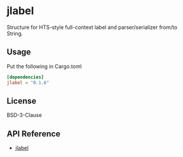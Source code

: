 # jlabel

Structure for HTS-style full-context label and parser/serializer from/to String.

## Usage

Put the following in Cargo.toml

<!-- x-release-please-start-version -->

```toml
[dependencies]
jlabel = "0.1.6"
```

<!-- x-release-please-end -->

## License

BSD-3-Clause

## API Reference

- [jlabel](https://docs.rs/jlabel)
